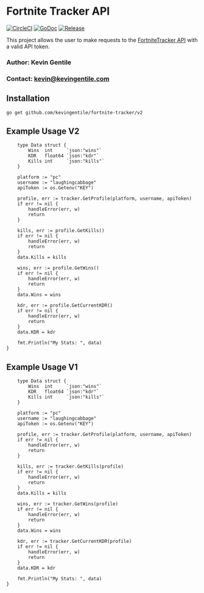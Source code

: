 # Fortnite Tracker API

[![CircleCI](https://circleci.com/gh/kevingentile/fortnite-tracker.svg?style=svg)](https://circleci.com/gh/kevingentile/fortnite-tracker)
[![GoDoc](https://godoc.org/github.com/kevingentile/fortnite-tracker?status.svg)](https://godoc.org/github.com/kevingentile/fortnite-tracker)
[![Release](https://img.shields.io/github/release/kevingentile/fortnite-tracker.svg?style=flat-square)](https://github.com/kevingentile/fortnite-tracker/releases)

This project allows the user to make requests to the [FortniteTracker API](https://fortnitetracker.com/site-api) with a valid API token.

### Author: Kevin Gentile
### Contact: kevin@kevingentile.com

## Installation
```
go get github.com/kevingentile/fortnite-tracker/v2
```

## Example Usage V2
```
	type Data struct {
		Wins  int     `json:"wins"`
		KDR   float64 `json:"kdr"`
		Kills int     `json:"kills"`
	}

	platform := "pc"
	username := "laughingcabbage"
	apiToken := os.Getenv("KEY")

	profile, err := tracker.GetProfile(platform, username, apiToken)
	if err != nil {
		handleError(err, w)
		return
	}

	kills, err := profile.GetKills()
	if err != nil {
		handleError(err, w)
		return
	}
	data.Kills = kills

	wins, err := profile.GetWins()
	if err != nil {
		handleError(err, w)
		return
	}
	data.Wins = wins

	kdr, err := profile.GetCurrentKDR()
	if err != nil {
		handleError(err, w)
		return
	}
	data.KDR = kdr

	fmt.Println("My Stats: ", data)
}
```


## Example Usage V1
```
	type Data struct {
		Wins  int     `json:"wins"`
		KDR   float64 `json:"kdr"`
		Kills int     `json:"kills"`
	}

	platform := "pc"
	username := "laughingcabbage"
	apiToken := os.Getenv("KEY")

	profile, err := tracker.GetProfile(platform, username, apiToken)
	if err != nil {
		handleError(err, w)
		return
	}

	kills, err := tracker.GetKills(profile)
	if err != nil {
		handleError(err, w)
		return
	}
	data.Kills = kills

	wins, err := tracker.GetWins(profile)
	if err != nil {
		handleError(err, w)
		return
	}
	data.Wins = wins

	kdr, err := tracker.GetCurrentKDR(profile)
	if err != nil {
		handleError(err, w)
		return
	}
	data.KDR = kdr

	fmt.Println("My Stats: ", data)
}
```